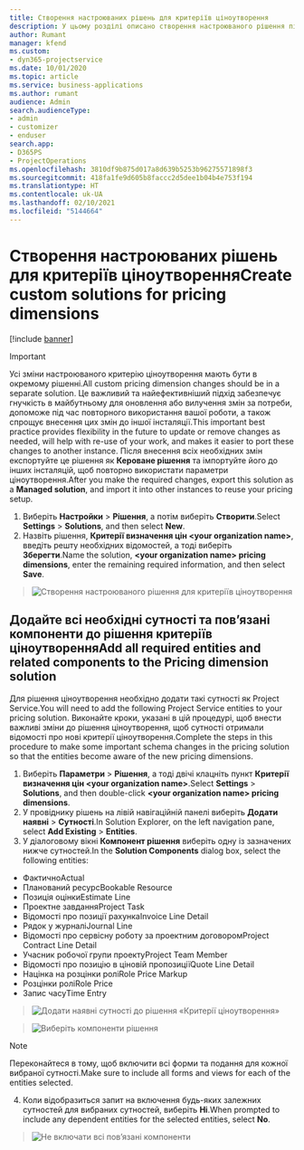 ```yaml
---
title: Створення настроюваних рішень для критеріїв ціноутворення
description: У цьому розділі описано створення настроюваного рішення під час створення настроюваних критеріїв ціноутворення.
author: Rumant
manager: kfend
ms.custom:
- dyn365-projectservice
ms.date: 10/01/2020
ms.topic: article
ms.service: business-applications
ms.author: rumant
audience: Admin
search.audienceType:
- admin
- customizer
- enduser
search.app:
- D365PS
- ProjectOperations
ms.openlocfilehash: 3810df9b875d017a8d639b5253b96275571898f3
ms.sourcegitcommit: 418fa1fe9d605b8faccc2d5dee1b04b4e753f194
ms.translationtype: HT
ms.contentlocale: uk-UA
ms.lasthandoff: 02/10/2021
ms.locfileid: "5144664"
---
```

# <a name="create-custom-solutions-for-pricing-dimensions"></a><span data-ttu-id="f028d-103">Створення настроюваних рішень для критеріїв ціноутворення</span><span class="sxs-lookup"><span data-stu-id="f028d-103">Create custom solutions for pricing dimensions</span></span>

[!include [banner](../includes/psa-now-project-operations.md)]

> [!IMPORTANT]
> <span data-ttu-id="f028d-104">Усі зміни настроюваного критерію ціноутворення мають бути в окремому рішенні.</span><span class="sxs-lookup"><span data-stu-id="f028d-104">All custom pricing dimension changes should be in a separate solution.</span></span> <span data-ttu-id="f028d-105">Це важливий та найефективніший підхід забезпечує гнучкість в майбутньому для оновлення або вилучення змін за потреби, допоможе під час повторного використання вашої роботи, а також спрощує внесення цих змін до іншої інсталяції.</span><span class="sxs-lookup"><span data-stu-id="f028d-105">This important best practice provides flexibility in the future to update or remove changes as needed, will help with re-use of your work, and makes it easier to port these changes to another instance.</span></span> <span data-ttu-id="f028d-106">Після внесення всіх необхідних змін експортуйте це рішення як **Кероване рішення** та імпортуйте його до інших інсталяцій, щоб повторно використати параметри ціноутворення.</span><span class="sxs-lookup"><span data-stu-id="f028d-106">After you make the required changes, export this solution as a **Managed solution**, and import it into other instances to reuse your pricing setup.</span></span>

1. <span data-ttu-id="f028d-107">Виберіть **Настройки** > **Рішення**, а потім виберіть **Створити**.</span><span class="sxs-lookup"><span data-stu-id="f028d-107">Select **Settings** > **Solutions**, and then select **New**.</span></span> 
2. <span data-ttu-id="f028d-108">Назвіть рішення, **Критерії визначення цін \<your organization name>**, введіть решту необхідних відомостей, а тоді виберіть **Зберегти**.</span><span class="sxs-lookup"><span data-stu-id="f028d-108">Name the solution, **\<your organization name> pricing dimensions**, enter the remaining required information, and then select **Save**.</span></span>

> ![Створення настроюваного рішення для критеріїв ціноутворення](media/Creation-of-custom-pricing-dimension-solution.PNG)
  
## <a name="add-all-required-entities-and-related-components-to-the-pricing-dimension-solution"></a><span data-ttu-id="f028d-110">Додайте всі необхідні сутності та пов’язані компоненти до рішення критеріїв ціноутворення</span><span class="sxs-lookup"><span data-stu-id="f028d-110">Add all required entities and related components to the Pricing dimension solution</span></span>
<span data-ttu-id="f028d-111">Для рішення ціноутворення необхідно додати такі сутності як Project Service.</span><span class="sxs-lookup"><span data-stu-id="f028d-111">You will need to add the following Project Service entities to your pricing solution.</span></span> <span data-ttu-id="f028d-112">Виконайте кроки, указані в цій процедурі, щоб внести важливі зміни до рішення ціноутворення, щоб сутності отримали відомості про нові критерії ціноутворення.</span><span class="sxs-lookup"><span data-stu-id="f028d-112">Complete the steps in this procedure to make some important schema changes in the pricing solution so that the entities become aware of the new pricing dimensions.</span></span>

1. <span data-ttu-id="f028d-113">Виберіть **Параметри** > **Рішення**, а тоді двічі клацніть пункт **Критерії визначення цін \<your organization name>**.</span><span class="sxs-lookup"><span data-stu-id="f028d-113">Select **Settings** > **Solutions**, and then double-click **\<your organization name> pricing dimensions**.</span></span> 
2. <span data-ttu-id="f028d-114">У провіднику рішень на лівій навігаційній панелі виберіть **Додати наявні** > **Сутності**.</span><span class="sxs-lookup"><span data-stu-id="f028d-114">In Solution Explorer, on the left navigation pane, select **Add Existing** > **Entities**.</span></span>
3. <span data-ttu-id="f028d-115">У діалоговому вікні **Компонент рішення** виберіть одну із зазначених нижче сутностей.</span><span class="sxs-lookup"><span data-stu-id="f028d-115">In the **Solution Components** dialog box, select the following entities:</span></span>

- <span data-ttu-id="f028d-116">Фактично</span><span class="sxs-lookup"><span data-stu-id="f028d-116">Actual</span></span>
- <span data-ttu-id="f028d-117">Планований ресурс</span><span class="sxs-lookup"><span data-stu-id="f028d-117">Bookable Resource</span></span>
- <span data-ttu-id="f028d-118">Позиція оцінки</span><span class="sxs-lookup"><span data-stu-id="f028d-118">Estimate Line</span></span>
- <span data-ttu-id="f028d-119">Проектне завдання</span><span class="sxs-lookup"><span data-stu-id="f028d-119">Project Task</span></span>
- <span data-ttu-id="f028d-120">Відомості про позиції рахунка</span><span class="sxs-lookup"><span data-stu-id="f028d-120">Invoice Line Detail</span></span>
- <span data-ttu-id="f028d-121">Рядок у журналі</span><span class="sxs-lookup"><span data-stu-id="f028d-121">Journal Line</span></span>
- <span data-ttu-id="f028d-122">Відомості про сервісну роботу за проектним договором</span><span class="sxs-lookup"><span data-stu-id="f028d-122">Project Contract Line Detail</span></span>
- <span data-ttu-id="f028d-123">Учасник робочої групи проекту</span><span class="sxs-lookup"><span data-stu-id="f028d-123">Project Team Member</span></span>
- <span data-ttu-id="f028d-124">Відомості про позицію в ціновій пропозиції</span><span class="sxs-lookup"><span data-stu-id="f028d-124">Quote Line Detail</span></span>
- <span data-ttu-id="f028d-125">Націнка на розцінки ролі</span><span class="sxs-lookup"><span data-stu-id="f028d-125">Role Price Markup</span></span>
- <span data-ttu-id="f028d-126">Розцінки ролі</span><span class="sxs-lookup"><span data-stu-id="f028d-126">Role Price</span></span> 
- <span data-ttu-id="f028d-127">Запис часу</span><span class="sxs-lookup"><span data-stu-id="f028d-127">Time Entry</span></span> 

> ![Додати наявні сутності до рішення «Критерії ціноутворення»](media/Existing-entities-to-PD-solution.png)

> ![Виберіть компоненти рішення](media/Dimension-Components.png)

> [!NOTE]
> <span data-ttu-id="f028d-130">Переконайтеся в тому, щоб включити всі форми та подання для кожної вибраної сутності.</span><span class="sxs-lookup"><span data-stu-id="f028d-130">Make sure to include all forms and views for each of the entities selected.</span></span>

4. <span data-ttu-id="f028d-131">Коли відобразиться запит на включення будь-яких залежних сутностей для вибраних сутностей, виберіть **Ні**.</span><span class="sxs-lookup"><span data-stu-id="f028d-131">When prompted to include any dependent entities for the selected entities, select **No**.</span></span>

> ![Не включати всі пов’язані компоненти](media/Do-not-include-required.png)


